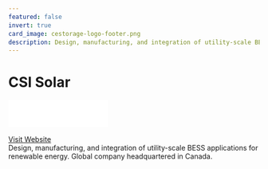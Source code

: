 ```yaml
---
featured: false
invert: true
card_image: cestorage-logo-footer.png
description: Design, manufacturing, and integration of utility-scale BESS applications for renewable energy. Global company headquartered in Canada.
---
```


# CSI Solar
<img src="cestorage-logo-footer.png" alt="Logo" style="max-width: 200px; height: auto;">

<a href="https://csestorage.com/">Visit Website</a>  
Design, manufacturing, and integration of utility-scale BESS applications for renewable energy. Global company headquartered in Canada.
